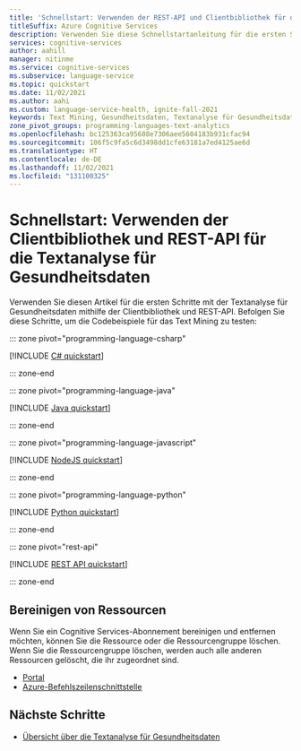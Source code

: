 ```yaml
---
title: 'Schnellstart: Verwenden der REST-API und Clientbibliothek für die Textanalyse für Gesundheitsdaten'
titleSuffix: Azure Cognitive Services
description: Verwenden Sie diese Schnellstartanleitung für die ersten Schritte mit der Textanalyse für Gesundheitsdaten.
services: cognitive-services
author: aahill
manager: nitinme
ms.service: cognitive-services
ms.subservice: language-service
ms.topic: quickstart
ms.date: 11/02/2021
ms.author: aahi
ms.custom: language-service-health, ignite-fall-2021
keywords: Text Mining, Gesundheitsdaten, Textanalyse für Gesundheitsdaten
zone_pivot_groups: programming-languages-text-analytics
ms.openlocfilehash: bc125363ca95608e7306aee5604183b931cfac94
ms.sourcegitcommit: 106f5c9fa5c6d3498dd1cfe63181a7ed4125ae6d
ms.translationtype: HT
ms.contentlocale: de-DE
ms.lasthandoff: 11/02/2021
ms.locfileid: "131100325"
---
```

# <a name="quickstart-using-text-analytics-for-health-client-library-and-rest-api"></a>Schnellstart: Verwenden der Clientbibliothek und REST-API für die Textanalyse für Gesundheitsdaten

Verwenden Sie diesen Artikel für die ersten Schritte mit der Textanalyse für Gesundheitsdaten mithilfe der Clientbibliothek und REST-API. Befolgen Sie diese Schritte, um die Codebeispiele für das Text Mining zu testen:

::: zone pivot="programming-language-csharp"

[!INCLUDE [C# quickstart](includes/quickstarts/csharp-sdk.md)]

::: zone-end

::: zone pivot="programming-language-java"

[!INCLUDE [Java quickstart](includes/quickstarts/java-sdk.md)]

::: zone-end

::: zone pivot="programming-language-javascript"

[!INCLUDE [NodeJS quickstart](includes/quickstarts/nodejs-sdk.md)]

::: zone-end

::: zone pivot="programming-language-python"

[!INCLUDE [Python quickstart](includes/quickstarts/python-sdk.md)]

::: zone-end

::: zone pivot="rest-api"

[!INCLUDE [REST API quickstart](includes/quickstarts/rest-api.md)]

::: zone-end

## <a name="clean-up-resources"></a>Bereinigen von Ressourcen

Wenn Sie ein Cognitive Services-Abonnement bereinigen und entfernen möchten, können Sie die Ressource oder die Ressourcengruppe löschen. Wenn Sie die Ressourcengruppe löschen, werden auch alle anderen Ressourcen gelöscht, die ihr zugeordnet sind.

* [Portal](../../cognitive-services-apis-create-account.md#clean-up-resources)
* [Azure-Befehlszeilenschnittstelle](../../cognitive-services-apis-create-account-cli.md#clean-up-resources)

## <a name="next-steps"></a>Nächste Schritte

* [Übersicht über die Textanalyse für Gesundheitsdaten](overview.md)

